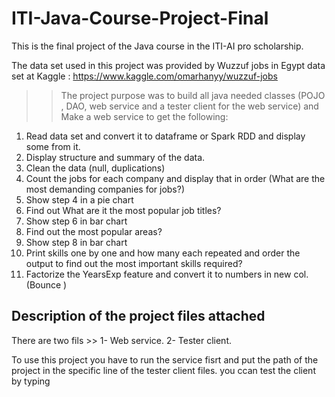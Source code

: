 # ITI-Java-Course-Project-Final

This is the final project of the Java course in the ITI-AI pro scholarship.

The data set used in this project was provided by Wuzzuf jobs in Egypt data set at Kaggle : https://www.kaggle.com/omarhanyy/wuzzuf-jobs

>> The project purpose was to build all java needed classes (POJO , DAO, web service and a tester client for the web service)
and Make a web service to get the following:
1. Read data set and convert it to dataframe or Spark RDD and display some from it.
2. Display structure and summary of the data.
3. Clean the data (null, duplications)
4. Count the jobs for each company and display that in order (What are the most demanding companies for jobs?)
5. Show step 4 in a pie chart
6. Find out What are it the most popular job titles?
7. Show step 6 in bar chart
8. Find out the most popular areas?
9. Show step 8 in bar chart
10. Print skills one by one and how many each repeated and order the output to find out the most important skills required?
11. Factorize the YearsExp feature and convert it to numbers in new col. (Bounce )



## Description of the  project files attached
There are two fils >>  1- Web service.     2- Tester client.

To use this project you have to run the service fisrt and put the path of the project in the specific line of the tester client files.
you ccan test the client by typing 
